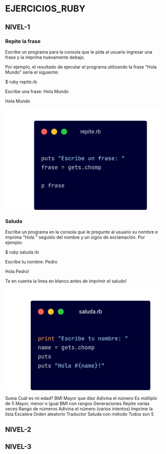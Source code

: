 <h1>EJERCICIOS_RUBY</h1>

<h2>NIVEL-1</h2>

<h3>Repite la frase</h3>
<p>Escribe un programa para la consola que le pida al usuario ingresar una frase y la imprima nuevamente debajo.</p>

<p>Por ejemplo, el resultado de ejecutar el programa utilizando la frase "Hola Mundo" sería el siguiente:<p>

<p>$ ruby repite.rb

Escribe una frase: Hola Mundo

Hola Mundo</p>
<img src="./public/imagenes_nivel-1/repite.png" alt="Repite la frase">

<h3>Saluda</h3>

<p>Escribe un programa en la consola que le pregunte al usuario su nombre e imprima "Hola " seguido del nombre y un signo de exclamación. Por ejemplo:</p>

<p>$ ruby saluda.rb

Escribe tu nombre: Pedro</p>

<p>Hola Pedro!

Te en cuenta la línea en blanco antes de imprimir el saludo!</p>
<img src="./public/imagenes_nivel-1/saluda.png" alt="saluda">


Suma
Cuál es mi edad?
BMI
Mayor que diez
Adivina el número
Es múltiplo de 5
Mayor, menor o igual
BMI con rangos
Generaciones
Repite varias veces
Rango de números
Adivina el número (varios intentos)
Imprime la lista
Escalera
Orden aleatorio
Traductor
Saluda con método
Todos son 5

<h2>NIVEL-2</h2>
<h2>NIVEL-3</h2>